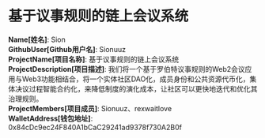 # 基于议事规则的链上会议系统

**Name[姓名]**: Sion  
**GithubUser[Github用户名]**: Sionuuz  
**ProjectName[项目名称]**: 基于议事规则的链上会议系统  
**ProjectDescription[项目描述]**: 我们将一个基于罗伯特议事规则的Web2会议应用与Web3功能相结合，将一个实体社区DAO化，成员身份和公共资源代币化，集体决议过程智能合约化，来降低制度的演化成本，让社区可以更快地迭代和优化其治理规则。  
**ProjectMembers[项目成员]**: Sionuuz、rexwaitlove  
**WalletAddress[钱包地址]**: 0x84cDc9ec24F840A1bCaC29241ad9378f730A2B0f